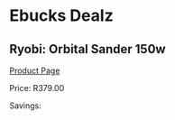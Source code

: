 
# Ebucks Dealz
## Ryobi: Orbital Sander 150w
[Product Page](https://www.ebucks.com/web/shop/productSelected.do?prodId=1197620495&catId=717342768)

Price: R379.00

Savings: 


	